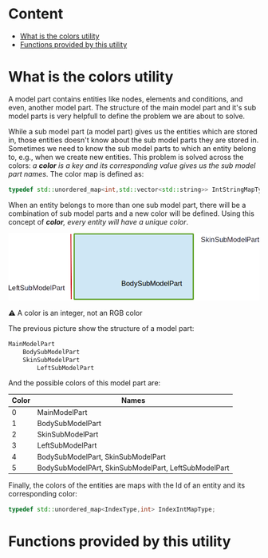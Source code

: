 # Content
* [What is the colors utility][what]
* [Functions provided by this utility][functions]

[what]: https://github.com/KratosMultiphysics/Kratos/wiki/Colors-utility#what-is-the-colors-utility
[functions]: https://github.com/KratosMultiphysics/Kratos/wiki/Colors-utility#functions-provided-by-this-utility

# What is the colors utility

A model part contains entities like nodes, elements and conditions, and even, another model part. The structure of the main model part and it's sub model parts is very helpfull to define the problem we are about to solve.

While a sub model part (a model part) gives us the entities which are stored in, those entities doesn't know about the sub model parts they are stored in. Sometimes we need to know the sub model parts to which an entity belong to, e.g., when we create new entities. This problem is solved across the colors: *a **color** is a key and its corresponding value gives us the sub model part names*. The color map is defined as:

~~~c++
typedef std::unordered_map<int,std::vector<std::string>> IntStringMapType;
~~~

When an entity belongs to more than one sub model part, there will be a combination of sub model parts and a new color will be defined. Using this concept of ***color**, every entity will have a unique color*. 

![](https://raw.githubusercontent.com/KratosMultiphysics/Documentation/master/Wiki_files/Colors-Utility/model-part.png)

:warning: A color is an integer, not an RGB color

The previous picture show the structure of a model part:

~~~
MainModelPart
	BodySubModelPart
	SkinSubModelPart
		LeftSubModelPart
~~~

And the possible colors of this model part are:

| Color | Names |
| ------- | --------- |
| 0 | MainModelPart |
| 1 | BodySubModelPart |
| 2 | SkinSubModelPart|
| 3 | LeftSubModelPart|
| 4 | BodySubModelPart, SkinSubModelPart |
| 5 | BodySubModelPArt, SkinSubModelPart, LeftSubModelPart |

Finally, the colors of the entities are maps with the Id of an entity and its corresponding color:

~~~c++
typedef std::unordered_map<IndexType,int> IndexIntMapType;
~~~


# Functions provided by this utility

